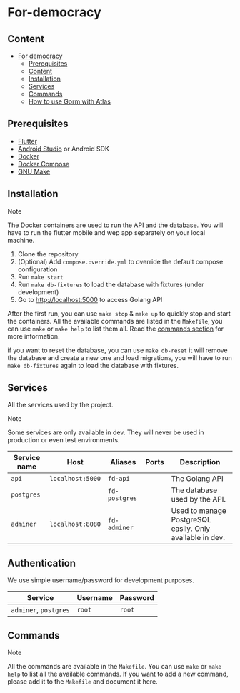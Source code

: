 # For-democracy

## Content

-   [For democracy](#for-democracy)
    -   [Prerequisites](#prerequisites)
    -   [Content](#content)
    -   [Installation](#installation)
    -   [Services](#services)
    -   [Commands](#commands)
    -   [How to use Gorm with Atlas](/api/docs/how-to-use-gorm-atlas.md)

## Prerequisites

-   [Flutter](https://flutter.dev/docs/get-started/install)
-   [Android Studio](https://developer.android.com/studio) or Android SDK
-   [Docker](https://www.docker.com/get-started)
-   [Docker Compose](https://docs.docker.com/compose/install/)
-   [GNU Make](https://www.gnu.org/software/make/)

## Installation

> [!NOTE]  
> The Docker containers are used to run the API and the database. You will have to run the flutter mobile and wep app separately on your local machine.

1. Clone the repository
2. (Optional) Add `compose.override.yml` to override the default compose configuration
3. Run `make start`
4. Run `make db-fixtures` to load the database with fixtures (under development)
5. Go to [http://localhost:5000](http://localhost:5000) to access Golang API

After the first run, you can use `make stop` & `make up` to quickly stop and start the containers.
All the available commands are listed in the `Makefile`, you can use `make` or `make help` to list them all. Read the [commands section](#commands) for more information.

if you want to reset the database, you can use `make db-reset` it will remove the database and create a new one and load migrations, you will have to run `make db-fixtures` again to load the database with fixtures.

## Services

All the services used by the project.

> [!NOTE]  
> Some services are only available in dev. They will never be used in production or even test environments.

| Service name | Host             | Aliases                | Ports | Description                                              |
| ------------ | ---------------- | ---------------------- | ----- | -------------------------------------------------------- |
| `api`        | `localhost:5000` | `fd-api`               |       | The Golang API                                           |
| `postgres`   |                  | `fd-postgres`          |       | The database used by the API.                            |
| `adminer`    | `localhost:8080` | `fd-adminer`           |       | Used to manage PostgreSQL easily. Only available in dev. | 

## Authentication

We use simple username/password for development purposes.

| Service               | Username | Password |
| --------------------- | -------- | -------- |
| `adminer`, `postgres` | `root`   | `root`   |

## Commands

> [!NOTE]  
> All the commands are available in the `Makefile`. You can use `make` or `make help` to list all the available commands.
> If you want to add a new command, please add it to the `Makefile` and document it here.
